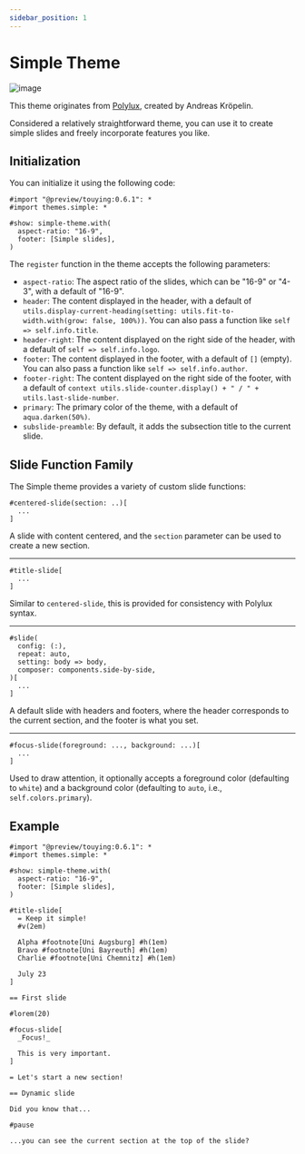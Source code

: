 ```yaml
---
sidebar_position: 1
---
```


# Simple Theme

![image](https://github.com/touying-typ/touying/assets/34951714/83d5295e-f961-4ffd-bc56-a7049848d408)

This theme originates from [Polylux](https://polylux.dev/book/themes/gallery/simple.html), created by Andreas Kröpelin.

Considered a relatively straightforward theme, you can use it to create simple slides and freely incorporate features you like.

## Initialization

You can initialize it using the following code:

```typst
#import "@preview/touying:0.6.1": *
#import themes.simple: *

#show: simple-theme.with(
  aspect-ratio: "16-9",
  footer: [Simple slides],
)
```

The `register` function in the theme accepts the following parameters:

- `aspect-ratio`: The aspect ratio of the slides, which can be "16-9" or "4-3", with a default of "16-9".
- `header`: The content displayed in the header, with a default of `utils.display-current-heading(setting: utils.fit-to-width.with(grow: false, 100%))`. You can also pass a function like `self => self.info.title`.
- `header-right`: The content displayed on the right side of the header, with a default of `self => self.info.logo`.
- `footer`: The content displayed in the footer, with a default of `[]` (empty). You can also pass a function like `self => self.info.author`.
- `footer-right`: The content displayed on the right side of the footer, with a default of `context utils.slide-counter.display() + " / " + utils.last-slide-number`.
- `primary`: The primary color of the theme, with a default of `aqua.darken(50%)`.
- `subslide-preamble`: By default, it adds the subsection title to the current slide.


## Slide Function Family

The Simple theme provides a variety of custom slide functions:

```typst
#centered-slide(section: ..)[
  ...
]
```

A slide with content centered, and the `section` parameter can be used to create a new section.

---

```typst
#title-slide[
  ...
]
```

Similar to `centered-slide`, this is provided for consistency with Polylux syntax.

---

```typst
#slide(
  config: (:),
  repeat: auto,
  setting: body => body,
  composer: components.side-by-side,
)[
  ...
]
```

A default slide with headers and footers, where the header corresponds to the current section, and the footer is what you set.

---

```typst
#focus-slide(foreground: ..., background: ...)[
  ...
]
```

Used to draw attention, it optionally accepts a foreground color (defaulting to `white`) and a background color (defaulting to `auto`, i.e., `self.colors.primary`).


## Example

```typst
#import "@preview/touying:0.6.1": *
#import themes.simple: *

#show: simple-theme.with(
  aspect-ratio: "16-9",
  footer: [Simple slides],
)

#title-slide[
  = Keep it simple!
  #v(2em)

  Alpha #footnote[Uni Augsburg] #h(1em)
  Bravo #footnote[Uni Bayreuth] #h(1em)
  Charlie #footnote[Uni Chemnitz] #h(1em)

  July 23
]

== First slide

#lorem(20)

#focus-slide[
  _Focus!_

  This is very important.
]

= Let's start a new section!

== Dynamic slide

Did you know that...

#pause

...you can see the current section at the top of the slide?
```

